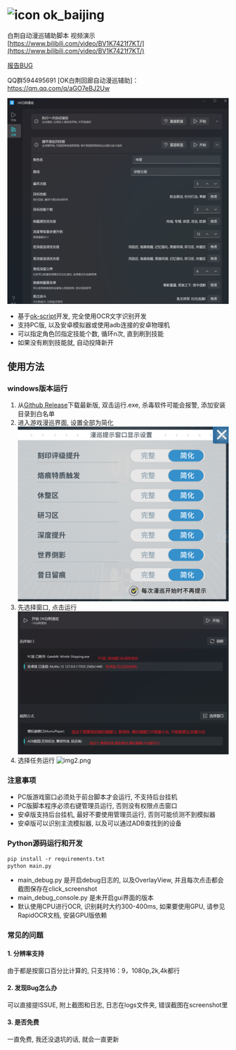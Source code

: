 # ![icon](icon.ico) ok_baijing

白荆自动漫巡辅助脚本
视频演示 [https://www.bilibili.com/video/BV1K7421f7KT/](https://www.bilibili.com/video/BV1K7421f7KT/)

[报告BUG](https://github.com/ok-oldking/ok-baijing/issues/new?assignees=ok-oldking&labels=bug&projects=&template=%E6%8A%A5%E5%91%8Abug-.md&title=%5BBUG%5D)

QQ群594495691 [OK白荆回廊自动漫巡辅助]：https://qm.qq.com/q/aGO7eBJ2Uw

![img.png](readme/img.png)

* 基于[ok-script](https://github.com/ok-oldking/ok-script)开发, 完全使用OCR文字识别开发
* 支持PC版, 以及安卓模拟器或使用adb连接的安卓物理机
* 可以指定角色凹指定技能个数, 循环n次, 直到刷到技能
* 如果没有刷到技能就, 自动投降新开

## 使用方法

### windows版本运行

1. 从[Github Release](https://github.com/ok-oldking/ok_baijing/releases)下载最新版, 双击运行.exe, 杀毒软件可能会报警,
   添加安装目录到白名单
2. 进入游戏漫巡界面, 设置全部为简化
   ![img_3.png](readme/img_3.png)
3. 先选择窗口, 点击运行
   ![img.png](img.png)
4. 选择任务运行
   ![img2.png](img2.png)

### 注意事项

* PC版游戏窗口必须处于前台脚本才会运行, 不支持后台挂机
* PC版脚本程序必须右键管理员运行, 否则没有权限点击窗口
* 安卓版支持后台挂机, 最好不要使用管理员运行, 否则可能侦测不到模拟器
* 安卓版可以识别主流模拟器, 以及可以通过ADB查找到的设备

### Python源码运行和开发

```
pip install -r requirements.txt
python main.py
```

* main_debug.py 是开启debug日志的, 以及OverlayView, 并且每次点击都会截图保存在click_screenshot
* main_debug_console.py 是未开启gui界面的版本
* 默认使用CPU进行OCR, 识别耗时大约300-400ms, 如果要使用GPU, 请参见RapidOCR文档, 安装GPU版依赖

### 常见的问题

#### 1. 分辨率支持

由于都是按窗口百分比计算的, 只支持16：9，1080p,2k,4k都行

#### 2. 发现Bug怎么办

可以直接提ISSUE, 附上截图和日志, 日志在logs文件夹, 错误截图在screenshot里

#### 3. 是否免费

一直免费, 我还没退坑的话, 就会一直更新

  

